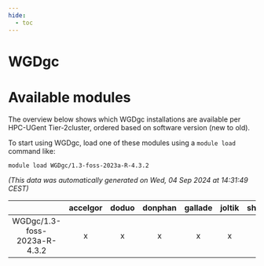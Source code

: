 ```yaml
---
hide:
  - toc
---
```


WGDgc
=====

# Available modules


The overview below shows which WGDgc installations are available per HPC-UGent Tier-2cluster, ordered based on software version (new to old).

To start using WGDgc, load one of these modules using a `module load` command like:

```shell
module load WGDgc/1.3-foss-2023a-R-4.3.2
```

*(This data was automatically generated on Wed, 04 Sep 2024 at 14:31:49 CEST)*  

| |accelgor|doduo|donphan|gallade|joltik|shinx|skitty|
| :---: | :---: | :---: | :---: | :---: | :---: | :---: | :---: |
|WGDgc/1.3-foss-2023a-R-4.3.2|x|x|x|x|x|-|x|
